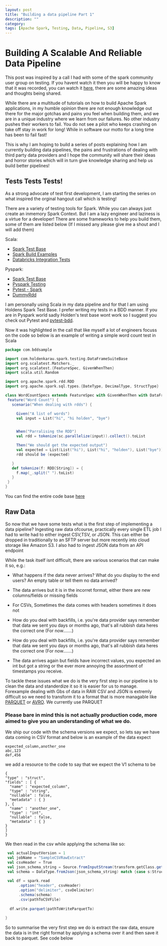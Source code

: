 ```yaml
---
layout: post
title: "Building a data pipeline Part 1"
description: ""
category:
tags: [Apache Spark, Testing, Data, Pipeline, S3]
---
```


# Building A Scalable And Reliable Data Pipeline
This post was inspired by a call I had with some of the spark community user group on testing. If you havent watch it then you will be happy to know that it was recorded, you can watch it [here](https://www.youtube.com/watch?v=2q0uAldCQ8M), there are some amazing ideas and thoughts being shared.


While there are a multitude of tutorials on how to build Apache Spark applications, in my humble opinion there are not enough knowledge out there for the major gotchas and pains you feel when building them, and we are in a unique industry where we learn from our failures. No other industry pushes their workers to fail. You do not see a pilot who keeps crashing on take off stay in work for long! While in software our motto for a long time has been to fail fast! 

This is why I am hoping to build a series of posts explaining how I am currently building data pipelines, the pains and frustrations of dealing with third party data providers and I hope the community will share their ideas and horror stories which will in turn give knowledge sharing and help us build better pipelines! 


## Tests Tests Tests! 
As a strong advocate of test first development, I am starting the series on what inspired the orginal hangout call which is testing! 

There are a variety of testing tools for Spark. While you can always just create an inmemory Spark Context. But I am a lazy engineer and laziness is a virtue for a developer! There are some frameworks to help you build them, some of them are listed below (If I missed any please give me a shout and I will add them)
 
 Scala:
 - [Spark Test Base](https://github.com/holdenk/spark-testing-base)
 - [Spark Build Examples](https://github.com/datastax/SparkBuildExamples)
 - [Databricks Integration Tests](https://github.com/databricks/spark-integration-tests)
 
Pyspark:
 - [Spark Test Base](https://github.com/holdenk/spark-testing-base)
 - [Pyspark Testing](https://github.com/msukmanowsky/pyspark-testing)
 - [Pytest - Spark](https://github.com/malexer/pytest-spark)
 - [DummyRdd](https://github.com/wdm0006/DummyRDD)
 
 
 I am personally using Scala in my data pipeline and for that I am using Holdens Spark Test Base. I prefer writing my tests in a BDD manner. If you are in Pyspark world sadly Holden's test base wont work so I suggest you check out Pytest and [pytest-bdd](https://github.com/pytest-dev/pytest-bdd). 
 
 Now it was highlighted in the call that like myself a lot of engineers focuss on the code so below is an example of writing a simple word count test in Scala
 
 ``` scala
package com.bddsample

import com.holdenkarau.spark.testing.DataFrameSuiteBase
import org.scalatest.Matchers._
import org.scalatest.{FeatureSpec, GivenWhenThen}
import scala.util.Random

import org.apache.spark.rdd.RDD
import org.apache.spark.sql.types.{DateType, DecimalType, StructType}

class WordCountSpecs extends FeatureSpec with GivenWhenThen with DataFrameSuiteBase {
  feature("Word Count") {
    scenario("When dealing with rdds") {

      Given("A list of words")
      val input = List("hi", "hi holden", "bye")


      When("Parralising the RDD")
      val rdd = tokenize(sc.parallelize(input)).collect().toList

      Then("We should get the expected output")
      val expected = List(List("hi"), List("hi", "holden"), List("bye"))
      rdd should be (expected)

    }
    def tokenize(f: RDD[String]) = {
      f.map(_.split(" ").toList)
    }
  }
}
```

You can find the entire code base [here](https://github.com/samelamin/spark-wordcount-bdd)


## Raw Data
So now that we have some tests what is the first step of implementing a data pipeline? Ingesting raw data ofcourse, practically every single ETL job I had to write had to either ingest CSV,TSV, or JSON. This can either be dropped in traditionally to an SFTP server but more recently into cloud storage like Amazon S3. I also had to ingest JSON data from an API endpoint


While the task itself isnt difficult, there are various scenarios that can make it so, e.g.:
 - What happens if the data never arrives? What do you display to the end users? An empty table or tell them no data arrived? 
 
 
 - The data arrives but it is in the incorret format, either there are new columns/fields or missing fields
 
 
 - For CSVs, Sometimes the data comes with headers sometimes it does not


 - How do you deal with backfills, i.e. you're data provider says remember that data we sent you days or months ago, that's all rubbish data heres the correct one (For now.......)
 
 
 - How do you deal with backfills, i.e. you're data provider says remember that data we sent you days or months ago, that's all rubbish data heres the correct one (For now.......)
 
 
 - The data arrives again but fields have incorrect values, you expected an int but got a string or the ever more annoying the assortment of timestamps you receive. 
 
 
 To tackle these issues what we do is the very first step in our pipeline is to clean the data and standerdize it so it is easier for us to manage. Forexample dealing with Gbs of data in RAW CSV and JSON is extremly difficult so we need to transform it to a format that is more managable like [PARQUET](https://parquet.apache.org/) or [AVRO](https://avro.apache.org/docs/1.2.0/). We currently use PARQUET
 
 ### Please bare in mind this is not actually production code, more aimed to give you an understanding of what we do.
 
 We ship our code with the schema versions we expect, so lets say we have data coming in CSV format and below is an example of the data expect
 
 
  ``` csv
expected_column,another_one
abc,123
def,456
 ``` 

we add a resource to the code to say that we expect the V1 schema to be 

  ```csv
{
  "type" : "struct",
  "fields" : [ {
    "name" : "expected_column",
    "type" : "string",
    "nullable" : false,
    "metadata" : { }
  }, {
    "name" : "another_one",
    "type" : "int",
    "nullable" : false,
    "metadata" : { }
  }
  ]
}

 ``` 



We then read in the csv while applying the schema like so: 
  ```scala
   val actualInputVersion = 1
   val jobName = "SampleCSVRawExtract"
   val csvHeader = True
   val json_schema_string = Source.fromInputStream(transform.getClass.getResourceAsStream(s"${jobName}/$actualInputVersion.json")).mkString
   val schema = DataType.fromJson(json_schema_string) match {case s:StructType => s}
	
   val df = spark.read
        .option("header", csvHeader)
        .option("delimiter", csvDelimiter)
        .schema(schema)
        .csv(pathToCSVFile)
		
    df.write.parquet(pathToWriteParquetTo)
    
  }

  ``` 
  
  
  
 So to summarise the very first step we do is extract the raw data, ensure the data is in the right format by applying a schema over it and then save it back to parquet. See code below
 
 
